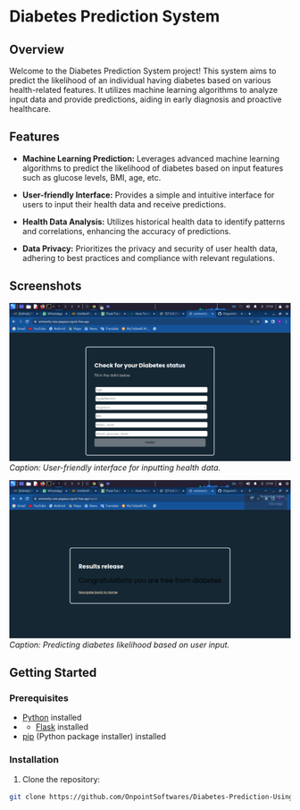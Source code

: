 # Diabetes Prediction System

## Overview

Welcome to the Diabetes Prediction System project! This system aims to predict the likelihood of an individual having diabetes based on various health-related features. It utilizes machine learning algorithms to analyze input data and provide predictions, aiding in early diagnosis and proactive healthcare.

## Features

- **Machine Learning Prediction:** Leverages advanced machine learning algorithms to predict the likelihood of diabetes based on input features such as glucose levels, BMI, age, etc.

- **User-friendly Interface:** Provides a simple and intuitive interface for users to input their health data and receive predictions.

- **Health Data Analysis:** Utilizes historical health data to identify patterns and correlations, enhancing the accuracy of predictions.

- **Data Privacy:** Prioritizes the privacy and security of user health data, adhering to best practices and compliance with relevant regulations.

## Screenshots

![Screenshot 1](screenshots/Screenshot_2023-11-22_13_54_26.png)
*Caption: User-friendly interface for inputting health data.*

![Screenshot 2](screenshots//Screenshot_2023-11-22_13_54_36.png)
*Caption: Predicting diabetes likelihood based on user input.*

## Getting Started

### Prerequisites

- [Python](https://www.python.org/) installed
- - [Flask]() installed
- [pip](https://pypi.org/project/pip/) (Python package installer) installed

### Installation

1. Clone the repository:

```bash
git clone https://github.com/OnpointSoftwares/Diabetes-Prediction-Using-Random-Forest-Classifier
